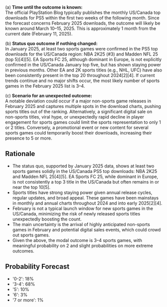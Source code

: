 (a) **Time until the outcome is known:**  
The official PlayStation Blog typically publishes the monthly US/Canada top downloads for PS5 within the first two weeks of the following month. Since the forecast concerns February 2025 downloads, the outcome will likely be known around March 10–15, 2025. This is approximately 1 month from the current date (February 11, 2025).

(b) **Status quo outcome if nothing changed:**  
In January 2025, at least two sports games were confirmed in the PS5 top downloads for the US/Canada region: NBA 2K25 (#3) and Madden NFL 25 (top 5)[4][5]. EA Sports FC 25, although dominant in Europe, is not explicitly confirmed in the US/Canada January top five, but has shown staying power in previous months. Other EA and 2K sports titles (e.g., NHL, UFC) have also been consistently present in the top 20 throughout 2024[2][4]. If current trends continue and no major shifts occur, the most likely number of sports games in the February 2025 list is 3–4.

(c) **Scenario for an unexpected outcome:**  
A notable deviation could occur if a major non-sports game releases in February 2025 and captures multiple spots in the download charts, pushing sports titles out of the ranking. Alternatively, a significant digital sale on non-sports titles, viral hype, or unexpectedly rapid decline in player engagement for sports games could limit the sports representation to only 1 or 2 titles. Conversely, a promotional event or new content for several sports games could temporarily boost their downloads, increasing their presence to 5 or more.

## Rationale

- The status quo, supported by January 2025 data, shows at least two sports games solidly in the US/Canada PS5 top downloads: NBA 2K25 and Madden NFL 25[4][5]. EA Sports FC 25, while dominant in Europe, is not consistently a top 3 title in the US/Canada but often remains in or near the top 10[5].
- Sports titles have strong staying power given annual release cycles, regular updates, and broad appeal. These games have been mainstays in monthly and annual charts throughout 2024 and into early 2025[2][4].
- February is not a typical launch window for new sports games in the US/Canada, minimizing the risk of newly released sports titles unexpectedly boosting the count.
- The main uncertainty is the arrival of highly anticipated non-sports games in February and potential digital sales events, which could crowd out sports games.
- Given the above, the modal outcome is 3–4 sports games, with meaningful probability on 2 and slight probabilities on more extreme outcomes.

## Probability Forecast

- '0-2': 18%
- '3-4': 68%
- '5': 10%
- '6': 3%
- '7 or more': 1%
